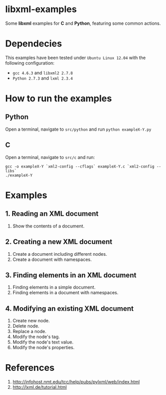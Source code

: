 # libxml-examples
Some __libxml__ examples for __C__ and __Python__, featuring some common 
actions.

# Dependecies
This examples have been tested under `Ubuntu Linux 12.04` with the following
configuration:

+ `gcc 4.6.3` and `libxml2 2.7.8` 
+ `Python 2.7.3` and `lxml 2.3.4`

# How to run the examples
## Python
Open a terminal, navigate to `src/python` and run `python exampleX-Y.py`

## C
Open a terminal, navigate to `src/c` and run:
    
    gcc -o exampleX-Y `xml2-config --cflags` exampleX-Y.c `xml2-config --libs`
    ./exampleX-Y

# Examples
## 1. Reading an XML document
1. Show the contents of a document.

## 2. Creating a new XML document
1. Create a document including different nodes.
2. Create a document with namespaces. 

## 3. Finding elements in an XML document
1. Finding elements in a simple document.
2. Finding elements in a document with namespaces.

## 4. Modifying an existing XML document
1. Create new node.
2. Delete node.
3. Replace a node.
4. Modify the node's tag.
5. Modify the node's text value.
6. Modify the node's properties.

# References
1. http://infohost.nmt.edu/tcc/help/pubs/pylxml/web/index.html
2. http://lxml.de/tutorial.html
